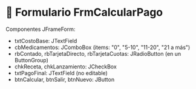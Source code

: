 # 💊 Formulario FrmCalcularPago

Componentes JFrameForm:

- txtCostoBase: JTextField
- cbMedicamentos: JComboBox (items: "0", "5-10", "11-20", "21 a más")
- rbContado, rbTarjetaDirecto, rbTarjetaCuotas: JRadioButton (en un ButtonGroup)
- chkReceta, chkLanzamiento: JCheckBox
- txtPagoFinal: JTextField (no editable)
- btnCalcular, btnSalir, btnNuevo: JButton
